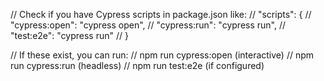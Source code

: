 // Check if you have Cypress scripts in package.json like:
// "scripts": {
//   "cypress:open": "cypress open",
//   "cypress:run": "cypress run",
//   "test:e2e": "cypress run"
// }

// If these exist, you can run:
// npm run cypress:open    (interactive)
// npm run cypress:run     (headless)
// npm run test:e2e        (if configured)